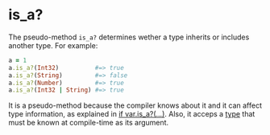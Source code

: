 # is_a?

The pseudo-method `is_a?` determines wether a type inherits or includes another type. For example:

```ruby
a = 1
a.is_a?(Int32)          #=> true
a.is_a?(String)         #=> false
a.is_a?(Number)         #=> true
a.is_a?(Int32 | String) #=> true
```

It is a pseudo-method because the compiler knows about it and it can affect type information, as explained in [if var.is_a?(...)](if_varis_a.html). Also, it acceps a [type](type_grammar.html) that must be known at compile-time as its argument.
